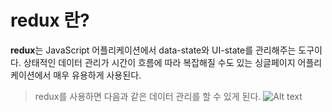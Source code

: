 # redux 란?
**redux**는 JavaScript 어플리케이션에서 data-state와 UI-state를 관리해주는 도구이다.
상태적인 데이터 관리가 시간이 흐름에 따라 복잡해질 수도 있는 싱글페이지 어플리케이션에서 매우 유용하게 사용된다.

> redux를 사용하면 다음과 같은 데이터 관리를 할 수 있게 된다.
![Alt text](/C:\Users\daeun/to/redux.png)
